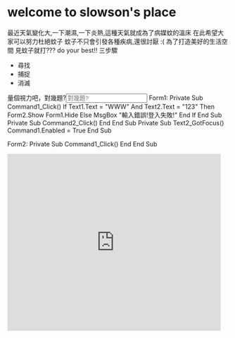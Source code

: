 # welcome to slowson's place
最近天氣變化大,一下潮濕,一下炎熱,這種天氣就成為了病媒蚊的溫床
在此希望大家可以努力杜絕蚊子
蚊子不只會引發各種疾病,還很討厭 :(
為了打造美好的生活空間
見蚊子就打???
<say>do your best!!
<say>三步驟
  <ul>
  <li>尋找</li>
  <li>捕捉</li>
  <li>消滅</li>
</ul>
  量個視力吧，對幾題?<input placeholder="對幾題?">
  Form1:
Private Sub Command1_Click()
    If Text1.Text = "WWW" And Text2.Text = "123" Then
        Form2.Show
        Form1.Hide
    Else
        MsgBox "輸入錯誤!登入失敗!"
    End If
End Sub
Private Sub Command2_Click()
    End
End Sub
Private Sub Text2_GotFocus()
Command1.Enabled = True
End Sub

Form2:
Private Sub Command1_Click()
End
End Sub
  
  <iframe src="https://scratch.mit.edu/projects/552343423/embed" allowtransparency="true" width="485" height="402" frameborder="0" scrolling="no" allowfullscreen></iframe>
